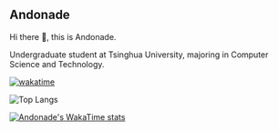 ## Andonade

Hi there 👋, this is Andonade.

Undergraduate student at Tsinghua University, majoring in Computer Science and Technology.

[![wakatime](https://wakatime.com/badge/user/018bd8cc-ca3d-4a3e-a11d-74879d0e0c99.svg)](https://wakatime.com/@018bd8cc-ca3d-4a3e-a11d-74879d0e0c99)

![Top Langs](https://github-readme-stats.vercel.app/api/top-langs/?username=Andonade&layout=compact)

[![Andonade's WakaTime stats](https://github-readme-stats.vercel.app/api/wakatime?username=Andonade&layout=compact)](https://github.com/anuraghazra/github-readme-stats)
